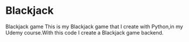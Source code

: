 # Blackjack
Blackjack game
This is my Blackjack game that I create with Python,in my Udemy course.With this code I create a Blackjack game backend.
